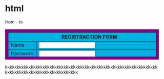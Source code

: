 # html
from - to
<!DOCTYPE html>
<html>
<body>

<table border="10" bordercolor="purple" align="center" height="100" width="100" bgcolor="sky blue" cellpadding="10" cellspacing="3">
<form>
<tr>
<th colspan="2">REGISTRACTION FORM</th>
</tr>

<tr>
<td>Name</td>
<td><input type="text"></td>
</tr>

<tr>
<td>Password</td>
<td><input type="password"></td>
</tr>

<tr>
<td>Gender</td>
<td><input type="radio" name="gender">MALE
    <input type="radio" name="gender">FEMALE</td>
</tr>
<tr>
    <td>Language Known</td> 
	<td> 
	<input type="checkbox"/>Tamil
    <input type="checkbox"/>English
    <input type="checkbox"/>Hindi
	</td>
  </tr>
  <tr>
    <td>Address</td>
	<td><textarea rows="10" cols="50"></textarea></td></tr>  
<tr>
<td>Skills</td>
<td><select>
<option> --Select-- </option>
<option value="php">Php</option>
<option value="html">Html</option>
<option value="css">Css</option>
</select></td>
</tr>
<tr>
<td>photo</td>
<td><input type="file" name="upload"></td>
</tr>

<tr>
<td colspan="2">
<button type="submit" value="Submit">Submit</button>
<button type="reset" value="Reset">Reset</button>
</td>
</tr>
</form>
</table>
</body>
</html>
kkkkkkkkkkkkkkkkkkkkkkkkkkkkkkkkkkkkkkkkkkkkkkkkkkkkkkkkkkkkkkkkkkkkkkkkkkkkkkkkkkkkkkkkkkkkkkkk
